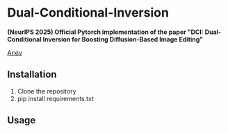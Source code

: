 # Dual-Conditional-Inversion
**(NeurIPS 2025) Official Pytorch implementation of the paper "DCI: Dual-Conditional Inversion for Boosting Diffusion-Based Image Editing"**

[Arxiv](https://arxiv.org/abs/2506.02560)

## Installation
1. Clone the repository
2. pip install requirements.txt

## Usage
